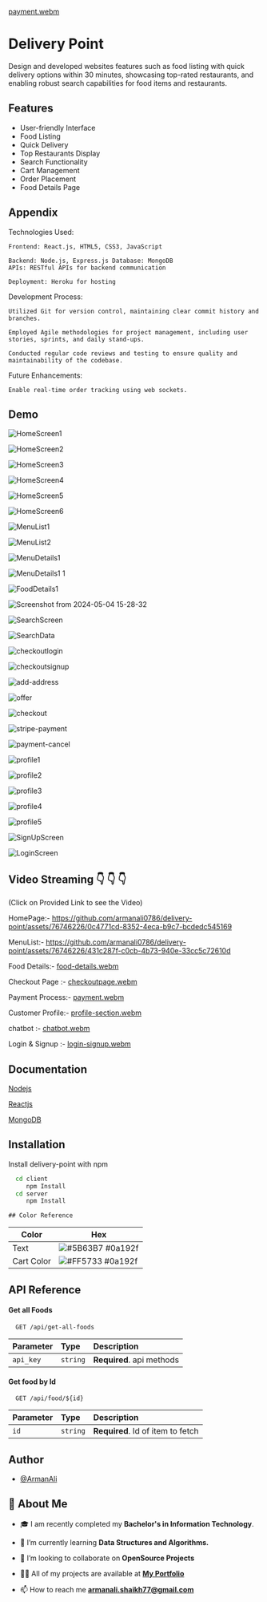 [payment.webm](https://github.com/armanali0786/delivery-point/assets/76746226/c4937f87-54b9-46ed-91d4-355b0e36e343)
# Delivery Point

Design and developed websites features such as food listing with quick delivery options within 30 minutes, showcasing top-rated restaurants, and enabling robust search capabilities for food items and restaurants.



## Features

- User-friendly Interface
- Food Listing
- Quick Delivery
- Top Restaurants Display
- Search Functionality
- Cart Management
- Order Placement
- Food Details Page



## Appendix

Technologies Used:

    Frontend: React.js, HTML5, CSS3, JavaScript

    Backend: Node.js, Express.js Database: MongoDB
    APIs: RESTful APIs for backend communication

    Deployment: Heroku for hosting

Development Process:

    Utilized Git for version control, maintaining clear commit history and branches.

    Employed Agile methodologies for project management, including user stories, sprints, and daily stand-ups.

    Conducted regular code reviews and testing to ensure quality and maintainability of the codebase.


Future Enhancements:

    Enable real-time order tracking using web sockets.
## Demo

![HomeScreen1](https://github.com/armanali0786/delivery-point/assets/76746226/2ac1f24a-1c00-40d4-ba61-e474456b0563)

![HomeScreen2](https://github.com/armanali0786/delivery-point/assets/76746226/b2137b75-55f4-46e9-8a2b-66292fcec03d)

![HomeScreen3](https://github.com/armanali0786/delivery-point/assets/76746226/c0323ad8-4ab6-4e2e-a184-3645bbde3a79)

![HomeScreen4](https://github.com/armanali0786/delivery-point/assets/76746226/1277b06e-8b43-4ee0-afe2-fcfb5e8957ec)

![HomeScreen5](https://github.com/armanali0786/delivery-point/assets/76746226/8a04877a-a3ce-48cb-a116-5863140a84e2)

![HomeScreen6](https://github.com/armanali0786/delivery-point/assets/76746226/f546f446-be0f-4acb-a14f-6ee71e3f9780)

![MenuList1](https://github.com/armanali0786/delivery-point/assets/76746226/154e91aa-2b1b-4b30-94c8-8f67b8d14e97)

![MenuList2](https://github.com/armanali0786/delivery-point/assets/76746226/837b10ec-19da-4f43-b996-3b5091a6de5f)

![MenuDetails1](https://github.com/armanali0786/delivery-point/assets/76746226/06a08e31-715a-4051-aac1-478086111040)

![MenuDetails1 1](https://github.com/armanali0786/delivery-point/assets/76746226/bf28bd43-6014-435a-b314-351ef058c811)

![FoodDetails1](https://github.com/armanali0786/delivery-point/assets/76746226/1a97e541-3253-4b85-a10b-7eb60c9ec6fd)

![Screenshot from 2024-05-04 15-28-32](https://github.com/armanali0786/delivery-point/assets/76746226/8f47c0b8-d052-46b7-b7f7-ac7dfb617eb3)

![SearchScreen](https://github.com/armanali0786/delivery-point/assets/76746226/e6121568-fb52-4003-8837-fa1c57fb87ee)

![SearchData](https://github.com/armanali0786/delivery-point/assets/76746226/6ba20121-8009-4266-ba87-4994e2d4ef4e)

![checkoutlogin](https://github.com/armanali0786/delivery-point/assets/76746226/cd3d62bf-ea85-451c-9c10-06b541c8e67f)

![checkoutsignup](https://github.com/armanali0786/delivery-point/assets/76746226/d17eda58-6646-4da6-b13a-f2a861c4a007)

![add-address](https://github.com/armanali0786/delivery-point/assets/76746226/d098cd3b-e6df-40ca-ab14-d82d4c24741e)

![offer](https://github.com/armanali0786/delivery-point/assets/76746226/b346bc10-5b35-4b95-884a-e5e954988366)

![checkout](https://github.com/armanali0786/delivery-point/assets/76746226/816263ca-ebf8-4679-ad99-ccf4c3fd333c)

![stripe-payment](https://github.com/armanali0786/delivery-point/assets/76746226/15f4552d-64a9-4ae1-9eb1-8a81ec8a85e3)

![payment-cancel](https://github.com/armanali0786/delivery-point/assets/76746226/d1373d26-a1f0-41e7-afc1-98958a8aaf22)

![profile1](https://github.com/armanali0786/delivery-point/assets/76746226/47a587ec-100a-4f5c-bcd0-0becbcad0d3f)

![profile2](https://github.com/armanali0786/delivery-point/assets/76746226/3a4c1343-7d25-4d4e-9762-da2c98393b4d)

![profile3](https://github.com/armanali0786/delivery-point/assets/76746226/0093b457-bd12-4a22-91f1-2111ddcdf4f8)

![profile4](https://github.com/armanali0786/delivery-point/assets/76746226/4dab381c-584c-4f7b-9c38-3e74138c54bf)

![profile5](https://github.com/armanali0786/delivery-point/assets/76746226/f2705dcf-055b-4e41-9873-a5a134a943f0)



![SignUpScreen](https://github.com/armanali0786/delivery-point/assets/76746226/cd8b488a-5e5e-4e25-a715-1d0eec14e181)

![LoginScreen](https://github.com/armanali0786/delivery-point/assets/76746226/8589e8a9-3adc-4fb6-90e4-815e79c2da58)


## Video Streaming 👇 👇 👇  
(Click on Provided Link to see the Video) 

HomePage:- 
https://github.com/armanali0786/delivery-point/assets/76746226/0c4771cd-8352-4eca-b9c7-bcdedc545169

MenuList:- 
https://github.com/armanali0786/delivery-point/assets/76746226/431c287f-c0cb-4b73-940e-33cc5c72610d

Food Details:- 
[food-details.webm](https://github.com/armanali0786/delivery-point/assets/76746226/0e8ebe9b-5a7d-4eca-b017-0786417b9137)

Checkout Page :- 
[checkoutpage.webm](https://github.com/armanali0786/delivery-point/assets/76746226/38e39042-7a44-4ca4-888d-150d956c2f7f)

Payment Process:- 
[payment.webm](https://github.com/armanali0786/delivery-point/assets/76746226/e0d31104-d2e0-4580-9d62-c33f32c33c4f)

Customer Profile:-
[profile-section.webm](https://github.com/armanali0786/delivery-point/assets/76746226/489462e7-ebe0-4920-8f41-a420d99d4a9b)

chatbot :- 
[chatbot.webm](https://github.com/armanali0786/delivery-point/assets/76746226/6293dff2-18f6-4590-9e36-9eee8cb02c2f)

Login & Signup :-
[login-signup.webm](https://github.com/armanali0786/delivery-point/assets/76746226/2c9291e1-b821-4628-a72e-4667248d578e)


## Documentation

[Nodejs](https://nodejs.org/docs/latest/api/)

[Reactjs](https://legacy.reactjs.org/docs/getting-started.html)

[MongoDB](https://www.mongodb.com/docs/atlas/getting-started)

## Installation

Install delivery-point with npm

```bash
  cd client
     npm Install
  cd server
     npm Install
```
    ## Color Reference

| Color             | Hex                                                                |
| ----------------- | ------------------------------------------------------------------ |
| Text  | ![#5B63B7](https://via.placeholder.com/10/0a192f?text=+) #0a192f |
| Cart Color  | ![#FF5733](https://via.placeholder.com/10/0a192f?text=+) #0a192f |

## API Reference

#### Get all Foods

```http
  GET /api/get-all-foods
```

| Parameter | Type     | Description                |
| :-------- | :------- | :------------------------- |
| `api_key` | `string` | **Required**.  api methods |

#### Get food by Id

```http
  GET /api/food/${id}
```

| Parameter | Type     | Description                       |
| :-------- | :------- | :-------------------------------- |
| `id`      | `string` | **Required**. Id of item to fetch |



## Author

- [@ArmanAli](https://www.github.com/armanali0786)


## 🚀 About Me
- 🎓 I am recently completed my **Bachelor's in Information Technology**.

- 🌱 I’m currently learning **Data Structures and Algorithms.**

- 👯 I’m looking to collaborate on **OpenSource Projects**

- 👨‍💻 All of my projects are available at **[My Portfolio](https://github.com/armanali0786?tab=repositories)**

- 📫 How to reach me **armanali.shaikh77@gmail.com**


